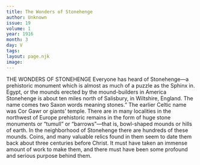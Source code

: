 ```yaml
---
title: The Wonders of Stonehenge
author: Unknown
issue: 19
volume: 1
year: 1916
month: 3
day: V
tags:
layout: page.njk
image:
---
```

THE WONDERS OF STONEHENGE    Everyone has heard of Stonehenge—a prehistoric monument which is almost as much of a puzzle as the Sphinx in. Egypt, or the mounds erected by the mound-builders in America Stonehenge is about ten miles north of Salisbury, in Wiltshire, England. The name comes two Saxon words meaning stones.”       The earlier Celtic name was Cor Gawr or giants’ temple. There are in many localities in the northwest of Europe prehistoric remains in the form of huge stone monuments or “tumull” or “barrows”—that is, bowl-shaped mounds or hills of earth. In the neighborhood of Stonehenge there are hundreds of these mounds. Coins, and many valuable relics found in them seem to date them back about three centuries before Christ.       It must have taken an immense amount of work to make them, and there must have been some profound and serious purpose behind them. 

